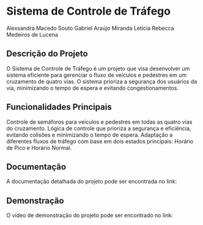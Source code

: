 # Sistema de Controle de Tráfego

Alexsandra Macedo Souto
Gabriel Araújo Miranda
Leticia Rebecca Medeiros de Lucena

## Descrição do Projeto
O Sistema de Controle de Tráfego é um projeto que visa desenvolver um sistema eficiente para gerenciar o fluxo de veículos e pedestres em um cruzamento de quatro vias. O sistema prioriza a segurança dos usuários da via, minimizando o tempo de espera e evitando congestionamentos.

## Funcionalidades Principais
Controle de semáforos para veículos e pedestres em todas as quatro vias do cruzamento.
Lógica de controle que prioriza a segurança e eficiência, evitando colisões e minimizando o tempo de espera.
Adaptação a diferentes fluxos de tráfego com base em dois estados principais: Horário de Pico e Horário Normal.

## Documentação
A documentação detalhada do projeto pode ser encontrada no link:

## Demonstração
O vídeo de demonstração do projeto pode ser encontrado no link:
